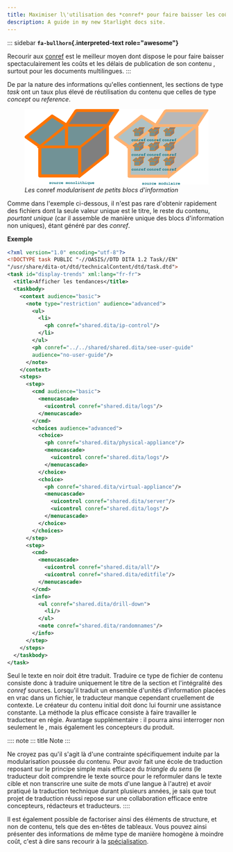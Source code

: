 ```yaml
---
title: Maximiser l\'utilisation des *conref* pour faire baisser les coûts
description: A guide in my new Starlight docs site.
---
```


::: sidebar
**`fa-bullhorn`{.interpreted-text role="awesome"}**

Recourir aux [conref]() est le meilleur moyen dont dispose le pour faire
baisser spectaculairement les coûts et les délais de publication de son
contenu , surtout pour les documents multilingues.
:::

De par la nature des informations qu\'elles contiennent, les sections de
type *task* ont un taux plus élevé de réutilisation du contenu que
celles de type *concept* ou *reference*.

<figure>
<img src="graphics/maximiser-conref.svg"
alt="graphics/maximiser-conref.svg" />
<figcaption><em>Les</em> conref <em>modularisent de petits blocs
d'information</em></figcaption>
</figure>

Comme dans l\'exemple ci-dessous, il n\'est pas rare d\'obtenir
rapidement des fichiers dont la seule valeur unique est le titre, le
reste du contenu, *pourtant unique* (car il assemble de manière unique
des blocs d\'information non uniques), étant généré par des *conref*.

**Exemple**

``` xml
<?xml version="1.0" encoding="utf-8"?>
<!DOCTYPE task PUBLIC "-//OASIS//DTD DITA 1.2 Task//EN"
"/usr/share/dita-ot/dtd/technicalContent/dtd/task.dtd">
<task id="display-trends" xml:lang="fr-fr">
  <title>Afficher les tendances</title>
  <taskbody>
    <context audience="basic">
      <note type="restriction" audience="advanced">
        <ul>
          <li>
            <ph conref="shared.dita/ip-control"/>
          </li>
        </ul>
        <ph conref="../../shared/shared.dita/see-user-guide"
        audience="no-user-guide"/>
      </note>
    </context>
    <steps>
      <step>
        <cmd audience="basic">
          <menucascade>
            <uicontrol conref="shared.dita/logs"/>
          </menucascade>
        </cmd>
        <choices audience="advanced">
          <choice>
            <ph conref="shared.dita/physical-appliance"/>
            <menucascade>
              <uicontrol conref="shared.dita/logs"/>
            </menucascade>
          </choice>
          <choice>
            <ph conref="shared.dita/virtual-appliance"/>
            <menucascade>
              <uicontrol conref="shared.dita/server"/>
              <uicontrol conref="shared.dita/logs"/>
            </menucascade>
          </choice>
        </choices>
      </step>
      <step>
        <cmd>
          <menucascade>
            <uicontrol conref="shared.dita/all"/>
            <uicontrol conref="shared.dita/editfile"/>
          </menucascade>
        </cmd>
        <info>
          <ul conref="shared.dita/drill-down">
            <li/>
          </ul>
          <note conref="shared.dita/randomnames"/>
        </info>
      </step>
    </steps>
  </taskbody>
</task>
```

Seul le texte en noir doit être traduit. Traduire ce type de fichier de
contenu consiste donc à traduire uniquement le titre de la section et
l\'intégralité des *conref* sources. Lorsqu\'il traduit un ensemble
d\'unités d\'information placées en vrac dans un fichier, le traducteur
manque cependant cruellement de contexte. Le créateur du contenu initial
doit donc lui fournir une assistance constante. La méthode la plus
efficace consiste à faire travailler le traducteur en régie. Avantage
supplémentaire : il pourra ainsi interroger non seulement le , mais
également les concepteurs du produit.

:::: note
::: title
Note
:::

Ne croyez pas qu\'il s\'agit là d\'une contrainte spécifiquement induite
par la modularisation poussée du contenu. Pour avoir fait une école de
traduction reposant sur le principe simple mais efficace du *triangle du
sens* (le traducteur doit comprendre le texte source pour le reformuler
dans le texte cible et non transcrire une suite de mots d\'une langue à
l\'autre) et avoir pratiqué la traduction technique durant plusieurs
années, je sais que tout projet de traduction réussi repose sur une
collaboration efficace entre concepteurs, rédacteurs et traducteurs.
::::

Il est également possible de factoriser ainsi des éléments de structure,
et non de contenu, tels que des en-têtes de tableaux. Vous pouvez ainsi
présenter des informations de même type de manière homogène à moindre
coût, c\'est à dire sans recourir à la [spécialisation]().
